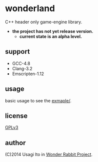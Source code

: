 # wonderland

C++ header only game-engine library.

- **the project has not yet release version.**
    - **current state is an alpha level.**

## support

- GCC-4.8
- Clang-3.2
- Emscripten-1.12

## usage

basic usage to see the [exmaple/](example/).

## license

[GPLv3](http://www.gnu.org/licenses/gpl.html)

## author

(C)2014 Usagi Ito in [Wonder Rabbit Project](http://www.WonderRabbitProject.net/).
